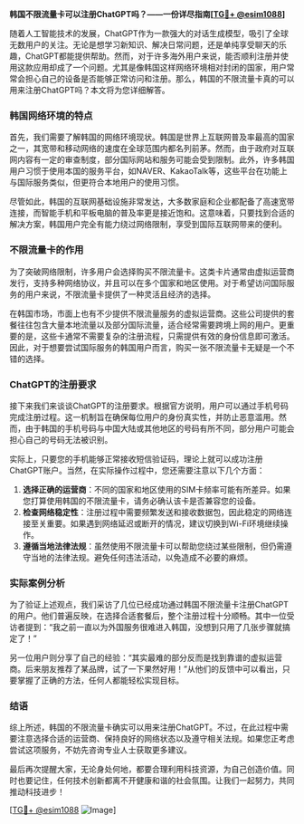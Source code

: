 **韩国不限流量卡可以注册ChatGPT吗？——一份详尽指南[[TG💪+ @esim1088](https://t.me/s/esim1088)]**

随着人工智能技术的发展，ChatGPT作为一款强大的对话生成模型，吸引了全球无数用户的关注。无论是想学习新知识、解决日常问题，还是单纯享受聊天的乐趣，ChatGPT都能提供帮助。然而，对于许多海外用户来说，能否顺利注册并使用这款应用却成了一个问题。尤其是像韩国这样网络环境相对封闭的国家，用户常常会担心自己的设备是否能够正常访问和注册。那么，韩国的不限流量卡真的可以用来注册ChatGPT吗？本文将为您详细解答。

### 韩国网络环境的特点

首先，我们需要了解韩国的网络环境现状。韩国是世界上互联网普及率最高的国家之一，其宽带和移动网络的速度在全球范围内都名列前茅。然而，由于政府对互联网内容有一定的审查制度，部分国际网站和服务可能会受到限制。此外，许多韩国用户习惯于使用本国的服务平台，如NAVER、KakaoTalk等，这些平台在功能上与国际服务类似，但更符合本地用户的使用习惯。

尽管如此，韩国的互联网基础设施非常发达，大多数家庭和企业都配备了高速宽带连接，而智能手机和平板电脑的普及率更是接近饱和。这意味着，只要找到合适的解决方案，韩国用户完全有能力绕过网络限制，享受到国际互联网带来的便利。

### 不限流量卡的作用

为了突破网络限制，许多用户会选择购买不限流量卡。这类卡片通常由虚拟运营商发行，支持多种网络协议，并且可以在多个国家和地区使用。对于希望访问国际服务的用户来说，不限流量卡提供了一种灵活且经济的选择。

在韩国市场，市面上也有不少提供不限流量服务的虚拟运营商。这些公司提供的套餐往往包含大量本地流量以及部分国际流量，适合经常需要跨境上网的用户。更重要的是，这些卡通常不需要复杂的注册流程，只需提供有效的身份信息即可激活。因此，对于想要尝试国际服务的韩国用户而言，购买一张不限流量卡无疑是一个不错的选择。

### ChatGPT的注册要求

接下来我们来谈谈ChatGPT的注册要求。根据官方说明，用户可以通过手机号码完成注册过程。这一机制旨在确保每位用户的身份真实性，并防止恶意滥用。然而，由于韩国的手机号码与中国大陆或其他地区的号码有所不同，部分用户可能会担心自己的号码无法被识别。

实际上，只要您的手机能够正常接收短信验证码，理论上就可以成功注册ChatGPT账户。当然，在实际操作过程中，您还需要注意以下几个方面：

1. **选择正确的运营商**：不同的国家和地区使用的SIM卡频率可能有所差异。如果您打算使用韩国的不限流量卡，请务必确认该卡是否兼容您的设备。
2. **检查网络稳定性**：注册过程中需要频繁发送和接收数据包，因此稳定的网络连接至关重要。如果遇到网络延迟或断开的情况，建议切换到Wi-Fi环境继续操作。
3. **遵循当地法律法规**：虽然使用不限流量卡可以帮助您绕过某些限制，但仍需遵守当地的法律法规。避免任何违法活动，以免造成不必要的麻烦。

### 实际案例分析

为了验证上述观点，我们采访了几位已经成功通过韩国不限流量卡注册ChatGPT的用户。他们普遍反映，在选择合适套餐后，整个注册过程十分顺畅。其中一位受访者提到：“我之前一直以为外国服务很难进入韩国，没想到只用了几张步骤就搞定了！”

另一位用户则分享了自己的经验：“其实最难的部分反而是找到靠谱的虚拟运营商。后来朋友推荐了某品牌，试了一下果然好用！”从他们的反馈中可以看出，只要掌握了正确的方法，任何人都能轻松实现目标。

### 结语

综上所述，韩国的不限流量卡确实可以用来注册ChatGPT。不过，在此过程中需要注意选择合适的运营商、保持良好的网络状态以及遵守相关法规。如果您正考虑尝试这项服务，不妨先咨询专业人士获取更多建议。

最后再次提醒大家，无论身处何地，都要合理利用科技资源，为自己创造价值。同时也要记住，任何技术创新都离不开健康和谐的社会氛围。让我们一起努力，共同推动科技进步！

[[TG💪+ @esim1088](https://t.me/s/esim1088) ![Image](https://i.postimg.cc/4NQfJmqS/Snipaste-2025-05-13-00-14-12.png)]